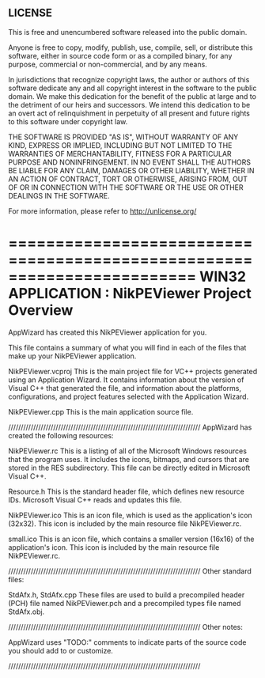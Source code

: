 LICENSE
-------

This is free and unencumbered software released into the public domain.

Anyone is free to copy, modify, publish, use, compile, sell, or
distribute this software, either in source code form or as a compiled
binary, for any purpose, commercial or non-commercial, and by any
means.

In jurisdictions that recognize copyright laws, the author or authors
of this software dedicate any and all copyright interest in the
software to the public domain. We make this dedication for the benefit
of the public at large and to the detriment of our heirs and
successors. We intend this dedication to be an overt act of
relinquishment in perpetuity of all present and future rights to this
software under copyright law.

THE SOFTWARE IS PROVIDED "AS IS", WITHOUT WARRANTY OF ANY KIND,
EXPRESS OR IMPLIED, INCLUDING BUT NOT LIMITED TO THE WARRANTIES OF
MERCHANTABILITY, FITNESS FOR A PARTICULAR PURPOSE AND NONINFRINGEMENT.
IN NO EVENT SHALL THE AUTHORS BE LIABLE FOR ANY CLAIM, DAMAGES OR
OTHER LIABILITY, WHETHER IN AN ACTION OF CONTRACT, TORT OR OTHERWISE,
ARISING FROM, OUT OF OR IN CONNECTION WITH THE SOFTWARE OR THE USE OR
OTHER DEALINGS IN THE SOFTWARE.

For more information, please refer to <http://unlicense.org/>

========================================================================
    WIN32 APPLICATION : NikPEViewer Project Overview
========================================================================

AppWizard has created this NikPEViewer application for you.

This file contains a summary of what you will find in each of the files that
make up your NikPEViewer application.


NikPEViewer.vcproj
    This is the main project file for VC++ projects generated using an Application Wizard.
    It contains information about the version of Visual C++ that generated the file, and
    information about the platforms, configurations, and project features selected with the
    Application Wizard.

NikPEViewer.cpp
    This is the main application source file.

/////////////////////////////////////////////////////////////////////////////
AppWizard has created the following resources:

NikPEViewer.rc
    This is a listing of all of the Microsoft Windows resources that the
    program uses.  It includes the icons, bitmaps, and cursors that are stored
    in the RES subdirectory.  This file can be directly edited in Microsoft
    Visual C++.

Resource.h
    This is the standard header file, which defines new resource IDs.
    Microsoft Visual C++ reads and updates this file.

NikPEViewer.ico
    This is an icon file, which is used as the application's icon (32x32).
    This icon is included by the main resource file NikPEViewer.rc.

small.ico
    This is an icon file, which contains a smaller version (16x16)
    of the application's icon. This icon is included by the main resource
    file NikPEViewer.rc.

/////////////////////////////////////////////////////////////////////////////
Other standard files:

StdAfx.h, StdAfx.cpp
    These files are used to build a precompiled header (PCH) file
    named NikPEViewer.pch and a precompiled types file named StdAfx.obj.

/////////////////////////////////////////////////////////////////////////////
Other notes:

AppWizard uses "TODO:" comments to indicate parts of the source code you
should add to or customize.

/////////////////////////////////////////////////////////////////////////////
